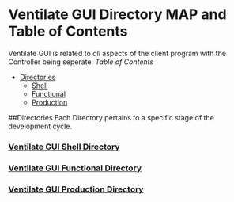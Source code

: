 # Ventilate GUI Directory MAP and Table of Contents
Ventilate GUI is related to _all_ aspects of the client program with the Controller being seperate.
_Table of Contents_
* [Directories]()
	* [Shell]()
	* [Functional]()
	* [Production]()

##Directories
Each Directory pertains to a specific stage of the development cycle.
### [Ventilate GUI Shell Directory](https://github.com/AuHoppe/CSE.4444-002-Grp-Project/tree/master/VentilateGUI/Shell)
### [Ventilate GUI Functional Directory](https://github.com/AuHoppe/CSE.4444-002-Grp-Project/tree/master/VentilateGUI/Functional)
### [Ventilate GUI Production Directory](https://github.com/AuHoppe/CSE.4444-002-Grp-Project/tree/master/VentilateGUI/Production)